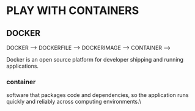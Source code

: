 # PLAY WITH CONTAINERS

## DOCKER

DOCKER --> DOCKERFILE --> DOCKERIMAGE --> CONTAINER --> 

Docker is an open source platform for developer shipping and running applications.

### container

software that packages code and dependencies, so the application runs quickly and reliably across computing environments.\

